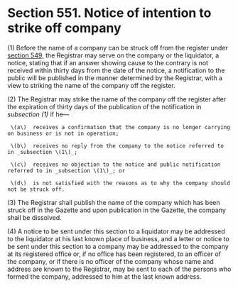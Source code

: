 # Section 551. Notice of intention to strike off company

\(1\) Before the name of a company can be struck off from the register under [section 549,](section-549.-power-of-registrar-to-strike-off-company.md) the Registrar may serve on the company or the liquidator, a notice, stating that if an answer showing cause to the contrary is not received within thirty days from the date of the notice, a notification to the public will be published in the manner determined by the Registrar, with a view to striking the name of the company off the register.

\(2\) The Registrar may strike the name of the company off the register after the expiration of thirty days of the publication of the notification in _subsection \(1\)_ if he—

     \(a\)  receives a confirmation that the company is no longer carrying on business or is not in operation;

     \(b\)  receives no reply from the company to the notice referred to in _subsection \(1\)_;

     \(c\)  receives no objection to the notice and public notification referred to in _subsection \(1\)_; or

     \(d\)  is not satisfied with the reasons as to why the company should not be struck off.

\(3\) The Registrar shall publish the name of the company which has been struck off in the Gazette and upon publication in the Gazette, the company shall be dissolved.

\(4\) A notice to be sent under this section to a liquidator may be addressed to the liquidator at his last known place of business, and a letter or notice to be sent under this section to a company may be addressed to the company at its registered office or, if no office has been registered, to an officer of the company, or if there is no officer of the company whose name and address are known to the Registrar, may be sent to each of the persons who formed the company, addressed to him at the last known address.

